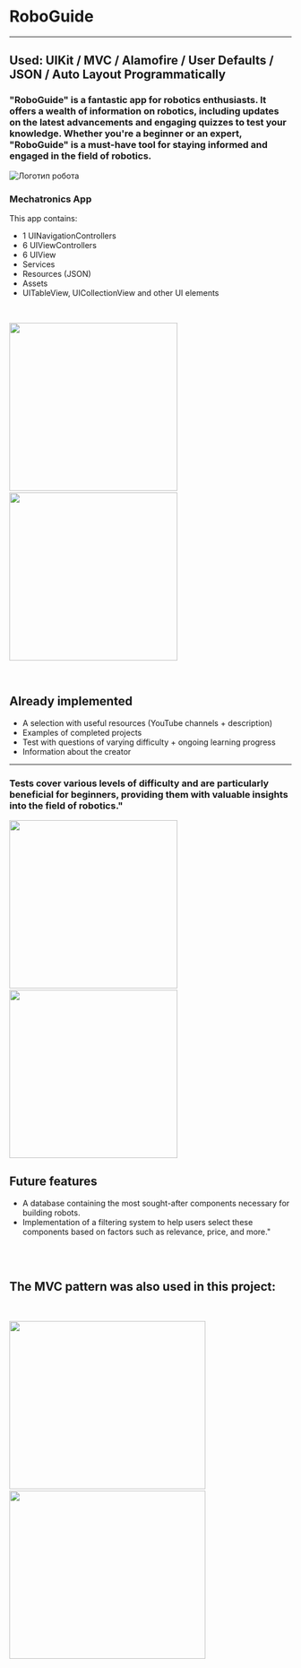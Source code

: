 # RoboGuide
---
## Used: UIKit / MVC / Alamofire  / User Defaults / JSON / Auto Layout Programmatically


### "RoboGuide" is a fantastic app for robotics enthusiasts. It offers a wealth of information on robotics, including updates on the latest advancements and engaging quizzes to test your knowledge. Whether you're a beginner or an expert, "RoboGuide" is a must-have tool for staying informed and engaged in the field of robotics.

![Логотип робота](https://github.com/vortep7/RoboGuide-ios-app/raw/main/ImageApp/roboLogo.png)

### Mechatronics App

This app contains:

* 1 UINavigationControllers
* 6 UIViewControllers
* 6 UIView
* Services
* Resources (JSON)
* Assets 
* UITableView, UICollectionView and other UI elements

<br>

<p float="left">
  <img src="https://github.com/vortep7/RoboGuide-ios-app/raw/main/ImageApp/menuScreen.jpg" width="300" />
  &nbsp;&nbsp;&nbsp;&nbsp;&nbsp;
  <img src="https://github.com/vortep7/RoboGuide-ios-app/raw/main/ImageApp/referenceScreen.jpg" width="300" /> 
</p>


<br>

## Already implemented
* A selection with useful resources (YouTube channels + description)
* Examples of completed projects
* Test with questions of varying difficulty + ongoing learning progress
* Information about the creator

---

### Tests cover various levels of difficulty and are particularly beneficial for beginners, providing them with valuable insights into the field of robotics."

<p float="left">
  <img src="https://github.com/vortep7/RoboGuide-ios-app/raw/main/ImageApp/testFirstScreen.jpg" width="300" />
  &nbsp;&nbsp;&nbsp;&nbsp;&nbsp;
  <img src="https://github.com/vortep7/RoboGuide-ios-app/raw/main/ImageApp/testSecondScreen.jpg" width="300" /> 
</p>


## Future features

* A database containing the most sought-after components necessary for building robots.
* Implementation of a filtering system to help users select these components based on factors such as relevance, price, and more."


<br>



<br>

## The MVC pattern was also used in this project:

<br>

<img src="https://github.com/vortep7/RoboGuide-ios-app/raw/main/ImageApp/viewScreen.png" width="350" height="300"> &nbsp;&nbsp;&nbsp;&nbsp;&nbsp;&nbsp;&nbsp; <img src="https://github.com/vortep7/RoboGuide-ios-app/raw/main/ImageApp/controllerScreen.png" width="350" height="300">




<br>
